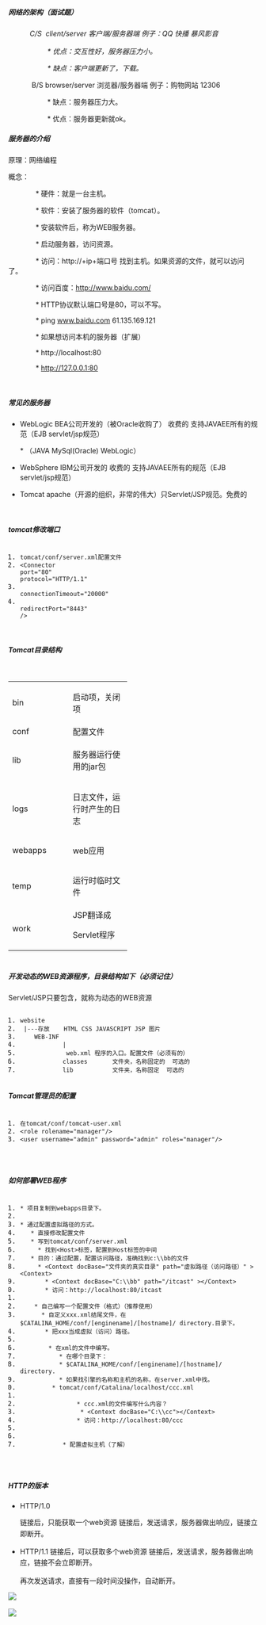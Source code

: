 
<!DOCTYPE HTML><html><head><link type="text/css" rel="stylesheet" id="wiz_code_highlight_link" href="tomcat配置以及环境搭建_files/wiz_code_highlight.css"><style id="wiz_custom_css">html, body {
    font-size: 15px;
}

body {
    font-family: Helvetica, "Hiragino Sans GB", "微软雅黑", "Microsoft YaHei UI", SimSun, SimHei, arial, sans-serif;
    line-height: 1.6;
    margin: 0;
    padding: 20px 15px;
    padding: 1.33rem 1rem;
}

h1, h2, h3, h4, h5, h6 {
    margin: 20px 0 10px;
    margin: 1.33rem 0 0.667rem;
    padding: 0;
    font-weight: bold;
}

h1 {
    font-size: 21px;
    font-size: 1.4rem;
}

h2 {
    font-size: 20px;
    font-size: 1.33rem;
}

h3 {
    font-size: 18px;
    font-size: 1.2rem;
}

h4 {
    font-size: 17px;
    font-size: 1.13rem;
}

h5 {
    font-size: 15px;
    font-size: 1rem;
}

h6 {
    font-size: 15px;
    font-size: 1rem;
    color: #777777;
    margin: 1rem 0;
}

div, p, ul, ol, dl, li {
    margin: 0;
}

blockquote, table, pre, code {
    margin: 8px 0;
}

ul, ol {
    padding-left: 32px;
    padding-left: 2.13rem;
}

blockquote {
    padding: 0 12px;
    padding: 0 0.8rem;
}

blockquote > :first-child {
    margin-top: 0;
}

blockquote > :last-child {
    margin-bottom: 0;
}

img {
    border: 0;
    max-width: 100%;
    height: auto !important;
    margin: 2px 0;
}

table {
    border-collapse: collapse;
    border: 1px solid #bbbbbb;
}

td, th {
    padding: 4px 8px;
    border-collapse: collapse;
    border: 1px solid #bbbbbb;
    height: 28px;
    word-break: break-all;
    box-sizing: border-box;
}

@media only screen and (-webkit-max-device-width: 1024px), only screen and (-o-max-device-width: 1024px), only screen and (max-device-width: 1024px), only screen and (-webkit-min-device-pixel-ratio: 3), only screen and (-o-min-device-pixel-ratio: 3), only screen and (min-device-pixel-ratio: 3) {
    html, body {
        font-size: 17px;
    }

    body {
        line-height: 1.7;
        padding: 0.75rem 0.9375rem;
        color: #353c47;
    }

    h1 {
        font-size: 2.125rem;
    }

    h2 {
        font-size: 1.875rem;
    }

    h3 {
        font-size: 1.625rem;
    }

    h4 {
        font-size: 1.375rem;
    }

    h5 {
        font-size: 1.125rem;
    }

    h6 {
        color: inherit;
    }

    ul, ol {
        padding-left: 2.5rem;
    }

    blockquote {
        padding: 0 0.9375rem;
    }
}

html, body {
    font-family:Helvetica Neue;
    font-size:15px;
    background-color:#FFFFFF;
}
</style><link rel="stylesheet" charset="utf-8" name="wiz_tmp_editor_style" href="/Applications/WizNote.app/Contents/Resources/files/wizeditor/dependency/fonts.css"></head><body ><h5><span class="s1">网络的架构（面试题）</span></h5><p class="p1"><span style="line-height: 1.6;">&nbsp; &nbsp; &nbsp; &nbsp; &nbsp; &nbsp;*C/S</span><span class="Apple-tab-span" style="line-height: 1.6;">	</span>&nbsp;<span style="line-height: 1.6;">client/server</span><span class="Apple-tab-span" style="line-height: 1.6;">	</span><span style="line-height: 1.6;">客户端/服务器端</span><span class="Apple-tab-span" style="line-height: 1.6;">	</span><span class="Apple-tab-span" style="line-height: 1.6;">	</span><span style="line-height: 1.6;">例子：QQ</span><span class="Apple-tab-span" style="line-height: 1.6;">	</span><span style="line-height: 1.6;">快播</span><span class="Apple-tab-span" style="line-height: 1.6;">	</span><span style="line-height: 1.6;">暴风影音</span></p><p class="p1"><span class="s1">&nbsp; &nbsp; &nbsp; &nbsp; &nbsp; &nbsp; &nbsp; &nbsp; &nbsp; &nbsp; * 优点：交互性好，服务器压力小。</span></p><p class="p1"><span class="s1"><span class="Apple-tab-span"></span><span class="Apple-tab-span"></span><span class="Apple-tab-span"></span><span class="Apple-tab-span"></span><span class="Apple-tab-span"></span>&nbsp; &nbsp; &nbsp; &nbsp; &nbsp; &nbsp; &nbsp; &nbsp; &nbsp; &nbsp; * 缺点：客户端更新了，下载。</span></p><p class="p2"><span class="s1"><span class="Apple-tab-span">	</span><span class="Apple-tab-span">	</span><span class="Apple-tab-span">	</span><span class="Apple-tab-span">	</span><span class="Apple-tab-span">	</span></span></p><p class="p1"><span class="s1"><span class="Apple-tab-span"></span><span class="Apple-tab-span"></span><span class="Apple-tab-span"></span><span class="Apple-tab-span"></span>&nbsp; &nbsp; &nbsp; &nbsp; &nbsp; &nbsp;* B/S<span class="Apple-tab-span">	</span>browser/server<span class="Apple-tab-span">	</span>浏览器/服务器端<span class="Apple-tab-span">	</span><span class="Apple-tab-span">	</span>例子：购物网站<span class="Apple-tab-span">	</span>12306<span class="Apple-tab-span">	</span></span></p><p class="p1"><span class="s1"><span class="Apple-tab-span"></span><span class="Apple-tab-span"></span><span class="Apple-tab-span"></span><span class="Apple-tab-span"></span><span class="Apple-tab-span"></span>&nbsp; &nbsp; &nbsp; &nbsp; &nbsp; &nbsp; &nbsp; &nbsp; &nbsp; &nbsp; * 缺点：服务器压力大。</span></p><p></p><p class="p1"><span class="s1"><span class="Apple-tab-span"></span><span class="Apple-tab-span"></span><span class="Apple-tab-span"></span><span class="Apple-tab-span"></span><span class="Apple-tab-span"></span>&nbsp; &nbsp; &nbsp; &nbsp; &nbsp; &nbsp; &nbsp; &nbsp; &nbsp; &nbsp; * 优点：服务器更新就ok。</span></p><p class="p1"><span class="s1"></span></p><h5><span class="s1">服务器的介绍</span></h5><p class="p1"><span class="s1">原理：网络编程</span></p><p class="p1"><span class="s1">概念：</span></p><p class="p1"><span class="s1">  &nbsp; &nbsp; &nbsp; &nbsp; &nbsp; &nbsp;&nbsp; &nbsp;* 硬件：就是一台主机。</span></p><p class="p1"><span class="s1"><span class="Apple-tab-span">	</span><span class="Apple-tab-span">	</span><span class="Apple-tab-span">	</span><span class="Apple-tab-span">	</span><span class="Apple-tab-span">	</span>&nbsp; &nbsp; &nbsp; &nbsp; &nbsp; &nbsp; &nbsp; * 软件：安装了服务器的软件（tomcat）。<span class="Apple-tab-span">	</span></span></p><p class="p1"><span class="s1"><span class="Apple-tab-span">	</span><span class="Apple-tab-span">	</span><span class="Apple-tab-span">	</span><span class="Apple-tab-span">	</span><span class="Apple-tab-span">	</span>&nbsp; &nbsp; &nbsp; &nbsp; &nbsp; &nbsp; &nbsp; * 安装软件后，称为WEB服务器。</span></p><p class="p1"><span class="s1"><span class="Apple-tab-span">	</span><span class="Apple-tab-span">	</span><span class="Apple-tab-span">	</span><span class="Apple-tab-span">	</span><span class="Apple-tab-span">	</span>&nbsp; &nbsp; &nbsp; &nbsp; &nbsp; &nbsp; &nbsp; * 启动服务器，访问资源。</span></p><p class="p1"><span class="s1"><span class="Apple-tab-span">	</span><span class="Apple-tab-span">	</span><span class="Apple-tab-span">	</span><span class="Apple-tab-span">	</span><span class="Apple-tab-span">	</span>&nbsp; &nbsp; &nbsp; &nbsp; &nbsp; &nbsp; &nbsp; * 访问：http://+ip+端口号<span class="Apple-tab-span">	</span>找到主机。如果资源的文件，就可以访问了。</span></p><p class="p1"><span class="s1"><span class="Apple-tab-span">	</span><span class="Apple-tab-span">	</span><span class="Apple-tab-span">	</span><span class="Apple-tab-span">	</span><span class="Apple-tab-span">	</span>&nbsp; &nbsp; &nbsp; &nbsp; &nbsp; &nbsp; &nbsp; * 访问百度：http://www.baidu.com/</span></p><p class="p1"><span class="s1"><span class="Apple-tab-span">	</span><span class="Apple-tab-span">	</span><span class="Apple-tab-span">	</span><span class="Apple-tab-span">	</span><span class="Apple-tab-span">	</span>&nbsp; &nbsp; &nbsp; &nbsp; &nbsp; &nbsp; &nbsp; * HTTP协议默认端口号是80，可以不写。</span></p><p class="p1"><span class="s1"><span class="Apple-tab-span">	</span><span class="Apple-tab-span">	</span><span class="Apple-tab-span">	</span><span class="Apple-tab-span">	</span><span class="Apple-tab-span">	</span>&nbsp; &nbsp; &nbsp; &nbsp; &nbsp; &nbsp; &nbsp; * ping www.baidu.com<span class="Apple-tab-span">	</span>61.135.169.121</span></p><p class="p2"><span class="s1"><span class="Apple-tab-span">	</span><span class="Apple-tab-span">	</span><span class="Apple-tab-span">	</span><span class="Apple-tab-span">	</span><span class="Apple-tab-span">	</span></span></p><p class="p1"><span class="s1"><span class="Apple-tab-span">	</span><span class="Apple-tab-span">	</span><span class="Apple-tab-span">	</span><span class="Apple-tab-span">	</span><span class="Apple-tab-span">	</span>&nbsp; &nbsp; &nbsp; &nbsp; &nbsp; &nbsp; &nbsp; * 如果想访问本机的服务器（扩展）</span></p><p class="p1"><span class="s1"><span class="Apple-tab-span">	</span><span class="Apple-tab-span">	</span><span class="Apple-tab-span">	</span><span class="Apple-tab-span">	</span><span class="Apple-tab-span">	</span><span class="Apple-tab-span">	</span>&nbsp; &nbsp; &nbsp; &nbsp; &nbsp; &nbsp; &nbsp; * http://localhost:80</span></p><p class="p1"><span class="s1"></span></p><p class="p1"><span class="s1"><span class="Apple-tab-span">	</span><span class="Apple-tab-span">	</span><span class="Apple-tab-span">	</span><span class="Apple-tab-span">	</span><span class="Apple-tab-span">	</span><span class="Apple-tab-span">	</span>&nbsp; &nbsp; &nbsp; &nbsp; &nbsp; &nbsp; &nbsp; * <a href="http://127.0.0.1:80">http://127.0.0.1:80</a> </span></p><p class="p1"><br></p><h5>常见的服务器</h5><div><ul><li><p class="p1"><span class="s1">WebLogic<span class="Apple-tab-span">	</span>BEA公司开发的（被Oracle收购了）<span class="Apple-tab-span">	</span>收费的<span class="Apple-tab-span">	</span>支持JAVAEE所有的规范（EJB servlet/jsp规范）</span></p><p class="p1"><span class="s1"><span class="Apple-tab-span">	</span><span class="Apple-tab-span">	</span><span class="Apple-tab-span">	</span><span class="Apple-tab-span">	</span><span class="Apple-tab-span">	</span>* （JAVA<span class="Apple-tab-span">	</span>MySql(Oracle)<span class="Apple-tab-span">	</span>WebLogic）</span></p><p class="p2"><span class="s1"><span class="Apple-tab-span">	</span><span class="Apple-tab-span">	</span><span class="Apple-tab-span">	</span><span class="Apple-tab-span">	</span><span class="Apple-tab-span">	</span></span></p></li><li><p class="p1"><span class="s1"></span></p><p class="p1"><span class="s1">WebSphere<span class="Apple-tab-span">	</span>IBM公司开发的<span class="Apple-tab-span">	</span>收费的<span class="Apple-tab-span">	</span>支持JAVAEE所有的规范（EJB servlet/jsp规范）</span></p></li><li><p class="p1"><span class="s1"></span></p><p class="p1"><span class="s1">Tomcat <span class="Apple-tab-span">	</span>apache（开源的组织，非常的伟大）只Servlet/JSP规范。免费的</span></p></li></ul><div><br></div></div><h5>tomcat修改端口</h5><div><p class="p1"></p><div><pre class="prettyprint linenums prettyprinted"><ol class="linenums"><li class="L0"><code class="language-c"><span class="pln">tomcat</span><span class="pun">/</span><span class="pln">conf</span><span class="pun">/</span><span class="pln">server</span><span class="pun">.</span><span class="pln">xml</span><span class="pun">配置文件</span></code></li><li class="L1"><code class="language-c"><span class="pun">&lt;</span><span class="typ">Connector</span><span class="pln"> port</span><span class="pun">=</span><span class="str">"80"</span><span class="pln"> protocol</span><span class="pun">=</span><span class="str">"HTTP/1.1"</span><span class="pln"> </span></code></li><li class="L2"><code class="language-c"><span class="pln">  connectionTimeout</span><span class="pun">=</span><span class="str">"20000"</span><span class="pln"> </span></code></li><li class="L3"><code class="language-c"><span class="pln">  redirectPort</span><span class="pun">=</span><span class="str">"8443"</span><span class="pln"> </span><span class="pun">/&gt;</span></code></li></ol></pre></div><h5><br>Tomcat目录结构</h5></div><div><div class="wiz-table-container" style="position: relative; padding: 15px 0px 5px;"><div class="wiz-table-body"><table style="width: 240px;"><tbody><tr><td align="left" valign="middle" style="width:120px" class="">bin</td><td align="left" valign="middle" style="width:120px" class=""><p class="p1"><span class="s1">启动项，关闭项</span></p><title></title></td></tr><tr><td class="" style="width: 120px;">conf</td><td style="width: 120px;" class="">配置文件<br></td></tr><tr><td class="" style="width: 120px;">lib</td><td style="width: 120px;" class=""><p class="p1"><span class="s1">服务器运行使用的jar包</span></p><title></title></td></tr><tr><td class="" style="width: 120px;">logs</td><td style="width: 120px;" class=""><p class="p1"><span class="s1">日志文件，运行时产生的日志</span></p><title></title></td></tr><tr><td class="" style="width: 120px;"><p class="p1"><span class="s1">webapps</span></p><title></title></td><td style="width: 120px;" class="">web应用<br></td></tr><tr><td class="" style="width: 120px;"><p class="p1"><span class="s1">temp</span></p><title></title></td><td style="width: 120px;" class=""><p class="p1"><span class="s1">运行时临时文件</span></p><title></title></td></tr><tr><td class="" style="width: 120px;">work</td><td style="width: 120px;" class="">JSP翻译成

<p class="p1"><span class="s1">Servlet程序</span></p><title></title></td></tr></tbody></table></div></div><h5><span class="s1">开发动态的WEB资源程序，目录结构如下（必须记住）</span></h5><p class="p1"></p><p class="p1"><span class="s1">Servlet/JSP只要包含，就称为动态的WEB资源</span></p><p class="p1"></p><div><pre class="prettyprint linenums prettyprinted"><ol class="linenums"><li class="L0"><code class="language-c"><span class="pln">website</span></code></li><li class="L1"><code class="language-c"><span class="pln">	</span><span class="pun">|---存放</span><span class="pln">	HTML CSS JAVASCRIPT JSP </span><span class="pun">图片</span></code></li><li class="L2"><code class="language-c"><span class="pln">	WEB</span><span class="pun">-</span><span class="pln">INF</span></code></li><li class="L3"><code class="language-c"><span class="pln">		      </span><span class="pun">|</span></code></li><li class="L4"><code class="language-c"><span class="pln">		      web</span><span class="pun">.</span><span class="pln">xml	</span><span class="pun">程序的入口。配置文件（必须有的）</span></code></li><li class="L5"><code class="language-c"><span class="pln">		      classes		</span><span class="pun">文件夹，名称固定的</span><span class="pln">  </span><span class="pun">可选的</span></code></li><li class="L6"><code class="language-c"><span class="pln">		      lib			</span><span class="pun">文件夹，名称固定</span><span class="pln">	</span><span class="pun">可选的</span></code></li></ol></pre></div><p></p><h5><span class="s1">Tomcat管理员的配置</span></h5><div><div><pre class="prettyprint linenums prettyprinted"><ol class="linenums"><li class="L0"><code class="language-c"><span class="pun">在</span><span class="pln">tomcat</span><span class="pun">/</span><span class="pln">conf</span><span class="pun">/</span><span class="pln">tomcat</span><span class="pun">-</span><span class="pln">user</span><span class="pun">.</span><span class="pln">xml</span></code></li><li class="L1"><code class="language-c"><span class="pun">&lt;</span><span class="pln">role rolename</span><span class="pun">=</span><span class="str">"manager"</span><span class="pun">/&gt;</span></code></li><li class="L2"><code class="language-c"><span class="pun">&lt;</span><span class="pln">user username</span><span class="pun">=</span><span class="str">"admin"</span><span class="pln"> password</span><span class="pun">=</span><span class="str">"admin"</span><span class="pln"> roles</span><span class="pun">=</span><span class="str">"manager"</span><span class="pun">/&gt;</span></code></li></ol></pre></div><div><br></div><h5>如何部署WEB程序</h5><div><div><pre class="prettyprint linenums prettyprinted"><ol class="linenums"><li class="L0"><code class="language-html"><span class="pln">* 项目复制到webapps目录下。</span></code></li><li class="L1"><code class="language-html"><span class="pln">					</span></code></li><li class="L2"><code class="language-html"><span class="pln">* 通过配置虚拟路径的方式。</span></code></li><li class="L3"><code class="language-html"><span class="pln">   * 直接修改配置文件</span></code></li><li class="L4"><code class="language-html"><span class="pln">   * 写到tomcat/conf/server.xml</span></code></li><li class="L5"><code class="language-html"><span class="pln">	 * 找到</span><span class="tag">&lt;Host&gt;</span><span class="pln">标签，配置到Host标签的中间</span></code></li><li class="L6"><code class="language-html"><span class="pln">	 * 目的：通过配置，配置访问路径，准确找到c:\\bb的文件</span></code></li><li class="L7"><code class="language-html"><span class="pln">		* </span><span class="tag">&lt;Context</span><span class="pln"> </span><span class="atn">docBase</span><span class="pun">=</span><span class="atv">"文件夹的真实目录"</span><span class="pln"> </span><span class="atn">path</span><span class="pun">=</span><span class="atv">"虚拟路径（访问路径）"</span><span class="pln"> </span><span class="tag">&gt;&lt;Context&gt;</span></code></li><li class="L8"><code class="language-html"><span class="pln">		* </span><span class="tag">&lt;Context</span><span class="pln"> </span><span class="atn">docBase</span><span class="pun">=</span><span class="atv">"C:\\bb"</span><span class="pln"> </span><span class="atn">path</span><span class="pun">=</span><span class="atv">"/itcast"</span><span class="pln"> </span><span class="tag">&gt;&lt;/Context&gt;</span></code></li><li class="L9"><code class="language-html"><span class="pln">		* 访问：http://localhost:80/itcast</span></code></li><li class="L0"><code class="language-html"><span class="pln">							</span></code></li><li class="L1"><code class="language-html"><span class="pln">    * 自己编写一个配置文件（格式）（推荐使用）</span></code></li><li class="L2"><code class="language-html"><span class="pln">		* 自定义xxx.xml结尾文件，在$CATALINA_HOME/conf/[enginename]/[hostname]/ directory.目录下。</span></code></li><li class="L3"><code class="language-html"><span class="pln">		* 把xxx当成虚拟（访问）路径。</span></code></li><li class="L4"><code class="language-html"><span class="pln">						</span></code></li><li class="L5"><code class="language-html"><span class="pln">		* 在xml的文件中编写。</span></code></li><li class="L6"><code class="language-html"><span class="pln">			* 在哪个目录下：</span></code></li><li class="L7"><code class="language-html"><span class="pln">			* $CATALINA_HOME/conf/[enginename]/[hostname]/ directory.</span></code></li><li class="L8"><code class="language-html"><span class="pln">			* 如果找引擎的名称和主机的名称，在server.xml中找。</span></code></li><li class="L9"><code class="language-html"><span class="pln">			* tomcat/conf/Catalina/localhost/ccc.xml</span></code></li><li class="L0"><code class="language-html"><span class="pln">								</span></code></li><li class="L1"><code class="language-html"><span class="pln">				* ccc.xml的文件编写什么内容？</span></code></li><li class="L2"><code class="language-html"><span class="pln">					* </span><span class="tag">&lt;Context</span><span class="pln"> </span><span class="atn">docBase</span><span class="pun">=</span><span class="atv">"C:\\cc"</span><span class="tag">&gt;&lt;/Context&gt;</span></code></li><li class="L3"><code class="language-html"><span class="pln">				* 访问：http://localhost:80/ccc</span></code></li><li class="L4"><code class="language-html"><span class="pln">							</span></code></li><li class="L5"><code class="language-html"><span class="pln">			</span></code></li><li class="L6"><code class="language-html"><span class="pln">			* 配置虚拟主机（了解）	</span></code></li></ol></pre></div><div><br></div><h5>HTTP的版本</h5><div><ul><li>HTTP/1.0&nbsp;
<p class="p1"><span class="s1">链接后，只能获取一个web资源&nbsp;</span><span style="line-height: 1.6;">链接后，发送请求，服务器做出响应，链接立即断开。</span></p></li><li><p class="p1"><span class="s1">HTTP/1.1&nbsp;</span><span style="line-height: 1.6;">链接后，可以获取多个web资源&nbsp;</span><span style="line-height: 1.6;">链接后，发送请求，服务器做出响应，链接不会立即断开。</span></p><p class="p1"><span class="s1"><span class="Apple-tab-span">	</span><span class="Apple-tab-span">	</span><span class="Apple-tab-span">	</span><span class="Apple-tab-span">	</span><span class="Apple-tab-span">	</span><span class="Apple-tab-span">	</span>再次发送请求，直接有一段时间没操作，自动断开。</span></p></li></ul></div></div><div><img border="0" class="" src="tomcat配置以及环境搭建_files/015b777b-1def-4b48-9c95-35c64a78f7f3.png"></div><br></div><div><div><img border="0" src="tomcat配置以及环境搭建_files/67e532bf-2261-45ab-9c16-20efa1cb4d91.png"></div><br></div><p class="p1"></p><h5><br></h5><p></p><div></div></div></body></html>
